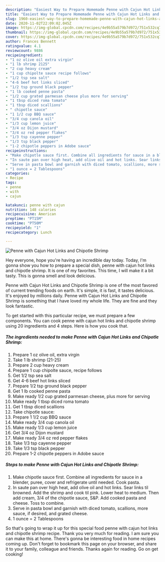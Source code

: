```yaml
---
description: "Easiest Way to Prepare Homemade Penne with Cajun Hot Links and Chipotle Shrimp"
title: "Easiest Way to Prepare Homemade Penne with Cajun Hot Links and Chipotle Shrimp"
slug: 1960-easiest-way-to-prepare-homemade-penne-with-cajun-hot-links-and-chipotle-shrimp
date: 2020-11-02T22:09:02.045Z
image: https://img-global.cpcdn.com/recipes/4e9b55a579b7d972/751x532cq70/penne-with-cajun-hot-links-and-chipotle-shrimp-recipe-main-photo.jpg
thumbnail: https://img-global.cpcdn.com/recipes/4e9b55a579b7d972/751x532cq70/penne-with-cajun-hot-links-and-chipotle-shrimp-recipe-main-photo.jpg
cover: https://img-global.cpcdn.com/recipes/4e9b55a579b7d972/751x532cq70/penne-with-cajun-hot-links-and-chipotle-shrimp-recipe-main-photo.jpg
author: Frances Bennett
ratingvalue: 4.1
reviewcount: 9886
recipeingredient:
- "1 oz olive oil extra virgin"
- "1 lb shrimp 2125"
- "2 cup heavy cream"
- "1 cup chipolte sauce recipe follows"
- "1/2 tsp sea salt"
- "4-6 beef hot links sliced"
- "1/2 tsp ground black pepper"
- "1 lb cooked penne pasta"
- "1/2 cup grated parmesan cheese plus more for serving"
- "1 tbsp diced roma tomato"
- "1 tbsp diced scallions"
- " chipotle sauce"
- "1 1/2 cup BBQ sauce"
- "3/4 cup canola oil"
- "1/3 cup lemon juice"
- "3/4 oz Dijon mustard"
- "3/4 oz red pepper flakes"
- "1/3 tsp cayenne pepper"
- "1/3 tsp black pepper"
- "1-2 chipotle peppers in Adobe sauce"
recipeinstructions:
- "Make chipotle sauce first. Combine all ingredients for sauce in a blender, puree, cover and refrigerate until needed. Cook pasta."
- "In saute pan over high heat, add olive oil and hot links. Sear links til browned. Add the shrimp and cook til pink. Lower heat to medium. Then add cream, 3/4 of the chipotle sauce, S&amp;P. Add cooked pasta and cheese. Toss to combine."
- "Serve in pasta bowl and garnish with diced tomato, scallions, more sauce, if desired, and grated cheese."
- "1 ounce = 2 Tablespoons"
categories:
- Recipe
tags:
- penne
- with
- cajun

katakunci: penne with cajun 
nutrition: 148 calories
recipecuisine: American
preptime: "PT15M"
cooktime: "PT50M"
recipeyield: "1"
recipecategory: Lunch

---
```



![Penne with Cajun Hot Links and Chipotle Shrimp](https://img-global.cpcdn.com/recipes/4e9b55a579b7d972/751x532cq70/penne-with-cajun-hot-links-and-chipotle-shrimp-recipe-main-photo.jpg)

Hey everyone, hope you're having an incredible day today. Today, I'm gonna show you how to prepare a special dish, penne with cajun hot links and chipotle shrimp. It is one of my favorites. This time, I will make it a bit tasty. This is gonna smell and look delicious.



Penne with Cajun Hot Links and Chipotle Shrimp is one of the most favored of current trending foods on earth. It's simple, it is fast, it tastes delicious. It's enjoyed by millions daily. Penne with Cajun Hot Links and Chipotle Shrimp is something that I have loved my whole life. They are fine and they look fantastic.


To get started with this particular recipe, we must prepare a few components. You can cook penne with cajun hot links and chipotle shrimp using 20 ingredients and 4 steps. Here is how you cook that.

<!--inarticleads1-->

##### The ingredients needed to make Penne with Cajun Hot Links and Chipotle Shrimp:

1. Prepare 1 oz olive oil, extra virgin
1. Take 1 lb shrimp (21-25)
1. Prepare 2 cup heavy cream
1. Prepare 1 cup chipolte sauce, recipe follows
1. Get 1/2 tsp sea salt
1. Get 4-6 beef hot links sliced
1. Prepare 1/2 tsp ground black pepper
1. Get 1 lb cooked penne pasta
1. Make ready 1/2 cup grated parmesan cheese, plus more for serving
1. Make ready 1 tbsp diced roma tomato
1. Get 1 tbsp diced scallions
1. Take  chipotle sauce:
1. Prepare 1 1/2 cup BBQ sauce
1. Make ready 3/4 cup canola oil
1. Make ready 1/3 cup lemon juice
1. Get 3/4 oz Dijon mustard
1. Make ready 3/4 oz red pepper flakes
1. Take 1/3 tsp cayenne pepper
1. Take 1/3 tsp black pepper
1. Prepare 1-2 chipotle peppers in Adobe sauce




<!--inarticleads2-->

##### Steps to make Penne with Cajun Hot Links and Chipotle Shrimp:

1. Make chipotle sauce first. Combine all ingredients for sauce in a blender, puree, cover and refrigerate until needed. Cook pasta.
1. In saute pan over high heat, add olive oil and hot links. Sear links til browned. Add the shrimp and cook til pink. Lower heat to medium. Then add cream, 3/4 of the chipotle sauce, S&amp;P. Add cooked pasta and cheese. Toss to combine.
1. Serve in pasta bowl and garnish with diced tomato, scallions, more sauce, if desired, and grated cheese.
1. 1 ounce = 2 Tablespoons




So that's going to wrap it up for this special food penne with cajun hot links and chipotle shrimp recipe. Thank you very much for reading. I am sure you can make this at home. There's gonna be interesting food in home recipes coming up. Don't forget to bookmark this page on your browser, and share it to your family, colleague and friends. Thanks again for reading. Go on get cooking!
